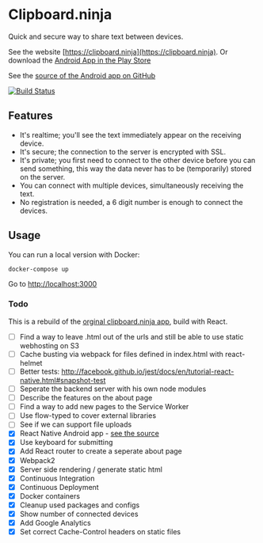 # Clipboard.ninja

Quick and secure way to share text between devices.

See the website [https://clipboard.ninja](https://clipboard.ninja).
Or download the [Android App in the Play Store](https://play.google.com/store/apps/details?id=nl.trafex.apps.clipboardninja)

See the [source of the Android app on GitHub](https://github.com/TrafeX/clipboard.ninja-app)

[![Build Status](https://travis-ci.org/TrafeX/clipboard.ninja.svg?branch=master)](https://travis-ci.org/TrafeX/clipboard.ninja)

## Features

 * It's realtime; you'll see the text immediately appear on the receiving device.
 * It's secure; the connection to the server is encrypted with SSL.
 * It's private; you first need to connect to the other device before you can send something, this way the data never has to be (temporarily) stored on the server. 
 * You can connect with multiple devices, simultaneously receiving the text.
 * No registration is needed, a 6 digit number is enough to connect the devices.

## Usage

You can run a local version with Docker:

    docker-compose up

Go to [http://localhost:3000]()

### Todo

This is a rebuild of the [orginal clipboard.ninja app](https://github.com/trafex/clipboard), build with React.

- [ ] Find a way to leave .html out of the urls and still be able to use static webhosting on S3
- [ ] Cache busting via webpack for files defined in index.html with react-helmet
- [ ] Better tests: http://facebook.github.io/jest/docs/en/tutorial-react-native.html#snapshot-test
- [ ] Seperate the backend server with his own node modules
- [ ] Describe the features on the about page
- [ ] Find a way to add new pages to the Service Worker
- [ ] Use flow-typed to cover external libraries
- [ ] See if we can support file uploads
- [X] React Native Android app - [see the source](https://github.com/TrafeX/clipboard.ninja-app)
- [X] Use keyboard for submitting
- [X] Add React router to create a seperate about page
- [X] Webpack2
- [X] Server side rendering / generate static html
- [X] Continuous Integration
- [X] Continuous Deployment
- [X] Docker containers
- [X] Cleanup used packages and configs
- [X] Show number of connected devices
- [X] Add Google Analytics
- [X] Set correct Cache-Control headers on static files
